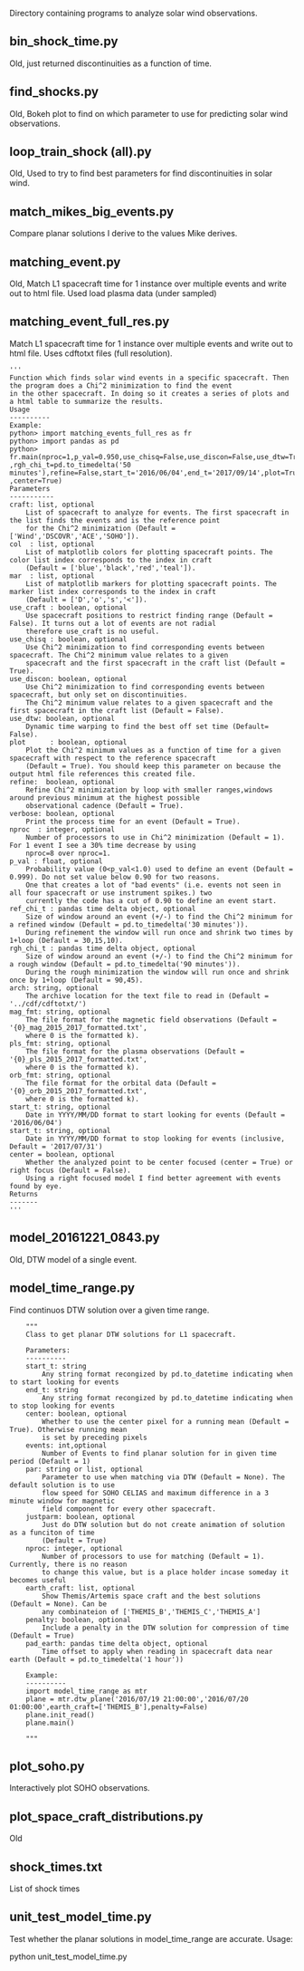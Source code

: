 Directory containing programs to analyze solar wind observations.

bin_shock_time.py
----------------
Old, just returned discontinuities as a function of time.

find_shocks.py
--------------
Old, Bokeh plot to find on which parameter to use for predicting solar wind observations.

loop_train_shock (all).py
--------------------
Old, Used to try to find best parameters for find discontinuities in solar wind.

match_mikes_big_events.py
------------------------
Compare planar solutions I derive to the values Mike derives.

matching_event.py
----------------
Old, Match L1 spacecraft time for 1 instance over multiple events and write out to html file. Used load plasma data (under sampled)

matching_event_full_res.py
----------------
Match L1 spacecraft time for 1 instance over multiple events and write out to html file. Uses cdftotxt files (full resolution).


    '''
    Function which finds solar wind events in a specific spacecraft. Then the program does a Chi^2 minimization to find the event
    in the other spacecraft. In doing so it creates a series of plots and a html table to summarize the results.
    Usage
    ----------
    Example:
    python> import matching_events_full_res as fr
    python> import pandas as pd
    python> fr.main(nproc=1,p_val=0.950,use_chisq=False,use_discon=False,use_dtw=True ,rgh_chi_t=pd.to_timedelta('50 minutes'),refine=False,start_t='2016/06/04',end_t='2017/09/14',plot=True ,center=True)
    Parameters
    -----------
    craft: list, optional
        List of spacecraft to analyze for events. The first spacecraft in the list finds the events and is the reference point
        for the Chi^2 minimization (Default = ['Wind','DSCOVR','ACE','SOHO']).
    col  : list, optional
        List of matplotlib colors for plotting spacecraft points. The color list index corresponds to the index in craft
        (Default = ['blue','black','red','teal']).
    mar  : list, optional
        List of matplotlib markers for plotting spacecraft points. The marker list index corresponds to the index in craft
        (Default = ['D','o','s','<']).
    use_craft : boolean, optional
        Use spacecraft positions to restrict finding range (Default = False). It turns out a lot of events are not radial 
        therefore use_craft is no useful. 
    use_chisq : boolean, optional
        Use Chi^2 minimization to find corresponding events between spacecraft. The Chi^2 minimum value relates to a given 
        spacecraft and the first spacecraft in the craft list (Default = True).
    use_discon: boolean, optional
        Use Chi^2 minimization to find corresponding events between spacecraft, but only set on discontinuities. 
        The Chi^2 minimum value relates to a given spacecraft and the first spacecraft in the craft list (Default = False).
    use_dtw: boolean, optional
        Dynamic time warping to find the best off set time (Default= False).
    plot      : boolean, optional
        Plot the Chi^2 minimum values as a function of time for a given spacecraft with respect to the reference spacecraft
        (Default = True). You should keep this parameter on because the output html file references this created file.
    refine:  boolean, optional
        Refine Chi^2 minimization by loop with smaller ranges,windows around previous minimum at the highest possible
        observational cadence (Default = True).
    verbose: boolean, optional
        Print the process time for an event (Default = True).
    nproc  : integer, optional
        Number of processors to use in Chi^2 minimization (Default = 1). For 1 event I see a 30% time decrease by using
        nproc=8 over nproc=1.
    p_val : float, optional
        Probability value (0<p_val<1.0) used to define an event (Default = 0.999). Do not set value below 0.90 for two reasons.
        One that creates a lot of "bad events" (i.e. events not seen in all four spacecraft or use instrument spikes.) two 
        currently the code has a cut of 0.90 to define an event start.
    ref_chi_t : pandas time delta object, optional
        Size of window around an event (+/-) to find the Chi^2 minimum for a refined window (Default = pd.to_timedelta('30 minutes')).
        During refinement the window will run once and shrink two times by 1+loop (Default = 30,15,10).
    rgh_chi_t : pandas time delta object, optional
        Size of window around an event (+/-) to find the Chi^2 minimum for a rough window (Default = pd.to_timedelta('90 minutes')).
        During the rough minimization the window will run once and shrink once by 1+loop (Default = 90,45).
    arch: string, optional
        The archive location for the text file to read in (Default = '../cdf/cdftotxt/')
    mag_fmt: string, optional
        The file format for the magnetic field observations (Default = '{0}_mag_2015_2017_formatted.txt',
        where 0 is the formatted k).
    pls_fmt: string, optional
        The file format for the plasma observations (Default = '{0}_pls_2015_2017_formatted.txt',
        where 0 is the formatted k).
    orb_fmt: string, optional
        The file format for the orbital data (Default = '{0}_orb_2015_2017_formatted.txt',
        where 0 is the formatted k).
    start_t: string, optional
        Date in YYYY/MM/DD format to start looking for events (Default = '2016/06/04')
    start_t: string, optional
        Date in YYYY/MM/DD format to stop looking for events (inclusive, Default = '2017/07/31')
    center = boolean, optional
        Whether the analyzed point to be center focused (center = True) or right focus (Default = False).
        Using a right focused model I find better agreement with events found by eye.
    Returns
    -------
    '''


model_20161221_0843.py
---------------------
Old, DTW model of a single event.

model_time_range.py
-------------------
Find continuos DTW solution over a given time range.

        """
        Class to get planar DTW solutions for L1 spacecraft.      
 
        Parameters:
        ----------
        start_t: string
            Any string format recongized by pd.to_datetime indicating when to start looking for events
        end_t: string
            Any string format recongized by pd.to_datetime indicating when to stop looking for events
        center: boolean, optional
            Whether to use the center pixel for a running mean (Default = True). Otherwise running mean
            is set by preceding pixels
        events: int,optional
            Number of Events to find planar solution for in given time period (Default = 1)
        par: string or list, optional
            Parameter to use when matching via DTW (Default = None). The default solution is to use 
            flow speed for SOHO CELIAS and maximum difference in a 3 minute window for magnetic 
            field component for every other spacecraft.
        justparm: boolean, optional
            Just do DTW solution but do not create animation of solution as a funciton of time
            (Default = True)
        nproc: integer, optional
            Number of processors to use for matching (Default = 1). Currently, there is no reason
            to change this value, but is a place holder incase someday it becomes useful
        earth_craft: list, optional 
            Show Themis/Artemis space craft and the best solutions (Default = None). Can be 
            any combinateion of ['THEMIS_B','THEMIS_C','THEMIS_A'] 
        penalty: boolean, optional
            Include a penalty in the DTW solution for compression of time (Default = True)
        pad_earth: pandas time delta object, optional
            Time offset to apply when reading in spacecraft data near earth (Default = pd.to_timedelta('1 hour'))
            
        Example: 
        ----------
        import model_time_range as mtr
        plane = mtr.dtw_plane('2016/07/19 21:00:00','2016/07/20 01:00:00',earth_craft=['THEMIS_B'],penalty=False)
        plane.init_read()
        plane.main()
       
        """

plot_soho.py
-----------
Interactively plot SOHO observations.

plot_space_craft_distributions.py
---------------
Old

shock_times.txt
-------------
List of shock times

unit_test_model_time.py
----------------------
Test whether the planar solutions in model_time_range are accurate.
Usage:

python unit_test_model_time.py